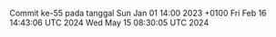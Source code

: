 Commit ke-55 pada tanggal Sun Jan 01 14:00 2023 +0100
Fri Feb 16 14:43:06 UTC 2024
Wed May 15 08:30:05 UTC 2024
